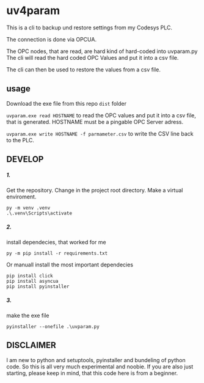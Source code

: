 # uv4param

This is a cli to backup und restore settings from my Codesys PLC.

The connection is done via OPCUA. 

The OPC nodes, that are read, are hard kind of hard-coded into uvparam.py
The cli will read the hard coded OPC Values and put it into a csv file.

The cli can then be used to restore the values from a csv file.

## usage

Download the exe file from this repo `dist` folder

`uvparam.exe read HOSTNAME` to read the OPC values and put it into a csv file, that is generated. HOSTNAME must be a pingable OPC Server adress.

`uvparam.exe write HOSTNAME -f parmameter.csv` to write the CSV line back to the PLC.

## DEVELOP
##### 1.
Get the repository. Change in the project root directory. Make a virtual enviroment.
```
py -m venv .venv
.\.venv\Scripts\activate
```

##### 2.
install dependecies, that worked for me
```
py -m pip install -r requirements.txt
```

Or manuall install the most important dependecies
```
pip install click
pip install asyncua
pip install pyinstaller
 ```

##### 3.
make the exe file
```
pyinstaller --onefile .\uvparam.py
```

## DISCLAIMER
I am new to python and setuptools, pyinstaller and bundeling of python code. So this is all very much experimental and noobie.
If you are also just starting, please keep in mind, that this code here is from a beginner.